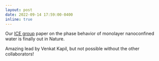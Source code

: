 ```yaml
---
layout: post
date: 2022-09-14 17:59:00-0400
inline: true
---
```


Our <a href='https://www.ch.cam.ac.uk/group/michaelides/index'>ICE group</a>
paper on the phase behavior of monolayer nanoconfined water is finally out
in Nature.

Amazing lead by Venkat Kapil, but not possible without the other collaborators!
